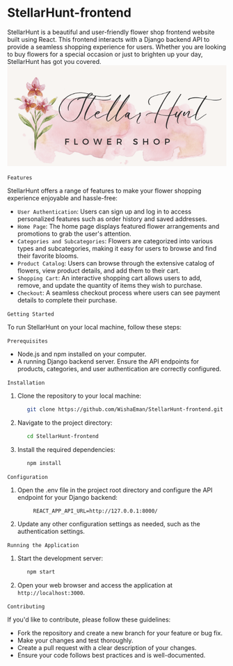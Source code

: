 # StellarHunt-frontend

StellarHunt is a beautiful and user-friendly flower shop frontend website built using React. This frontend interacts 
with a Django backend API to provide a seamless shopping experience for users. Whether you are looking to buy flowers
for a special occasion or just to brighten up your day, StellarHunt has got you covered.
![StellarHunt.png](my-app%2Fpublic%2Fmedia%2FStellarHunt.png)

`Features`

StellarHunt offers a range of features to make your flower shopping experience enjoyable and hassle-free:

* `User Authentication`: Users can sign up and log in to access personalized features such as order history and saved
addresses.
* `Home Page`: The home page displays featured flower arrangements and promotions to grab the user's attention.
* `Categories and Subcategories`: Flowers are categorized into various types and subcategories, making it easy for users
to browse and find their favorite blooms.
* `Product Catalog`: Users can browse through the extensive catalog of flowers, view product details, and add them to 
their cart.
* `Shopping Cart`: An interactive shopping cart allows users to add, remove, and update the quantity of items they 
wish to purchase.
* `Checkout`: A seamless checkout process where users can see payment details to complete their purchase.

`Getting Started`

To run StellarHunt on your local machine, follow these steps:

`Prerequisites`
* Node.js and npm installed on your computer.
* A running Django backend server. Ensure the API endpoints for products, categories, and user authentication 
are correctly configured.

`Installation`
1. Clone the repository to your local machine:
    ```bash
       git clone https://github.com/WishaEman/StellarHunt-frontend.git
    ```

2. Navigate to the project directory:
    ```bash
       cd StellarHunt-frontend
   ```
   
3. Install the required dependencies:
    ```bash
       npm install
    ```

`Configuration`

1. Open the .env file in the project root directory and configure the API endpoint for your Django backend:
   ```env
        REACT_APP_API_URL=http://127.0.0.1:8000/
   ```

2. Update any other configuration settings as needed, such as the authentication settings.

`Running the Application`

1. Start the development server:
   ```bash
      npm start
   ```

2. Open your web browser and access the application at `http://localhost:3000`.

`Contributing`

If you'd like to contribute, please follow these guidelines:

* Fork the repository and create a new branch for your feature or bug fix.
* Make your changes and test thoroughly.
* Create a pull request with a clear description of your changes.
* Ensure your code follows best practices and is well-documented.
